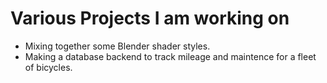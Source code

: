 # Various Projects I am working on

- Mixing together some Blender shader styles.
- Making a database backend to track mileage and maintence for a fleet of bicycles.

